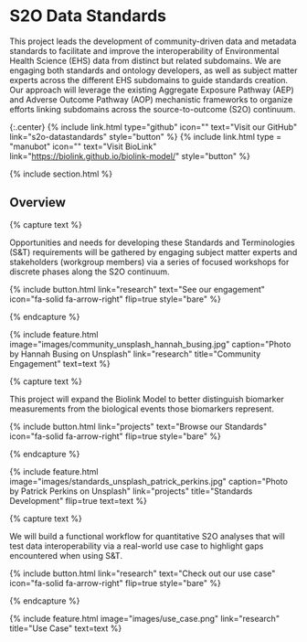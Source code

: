 ---
---

# S2O Data Standards

This project leads the development of community-driven data and metadata standards to facilitate and improve the interoperability of Environmental Health Science (EHS) data from distinct but related subdomains. We are engaging both standards and ontology developers, as well as subject matter experts across the different EHS subdomains to guide standards creation. Our approach will leverage the existing Aggregate Exposure Pathway (AEP) and Adverse Outcome Pathway (AOP) mechanistic frameworks to organize efforts linking subdomains across the source-to-outcome (S2O) continuum.   

{:.center}
{%
  include link.html
  type="github"
  icon=""
  text="Visit our GitHub"
  link="s2o-datastandards"
  style="button"
%}
{%
  include link.html
  type = "manubot"
  icon=""
  text="Visit BioLink"
  link="https://biolink.github.io/biolink-model/"
  style="button"
%}

{% include section.html %}

## Overview

{% capture text %}

Opportunities and needs for developing these Standards and Terminologies (S&T) requirements will be gathered by engaging subject matter experts and stakeholders (workgroup members) via a series of focused workshops for discrete phases along the S2O continuum.

{%
  include button.html
  link="research"
  text="See our engagement"
  icon="fa-solid fa-arrow-right"
  flip=true
  style="bare"
%}

{% endcapture %}

{%
  include feature.html
  image="images/community_unsplash_hannah_busing.jpg"
  caption="Photo by Hannah Busing on Unsplash"
  link="research"
  title="Community Engagement"
  text=text
%}

{% capture text %}

This project will expand the Biolink Model to better distinguish biomarker measurements from the biological events those biomarkers represent.

{%
  include button.html
  link="projects"
  text="Browse our Standards"
  icon="fa-solid fa-arrow-right"
  flip=true
  style="bare"
%}

{% endcapture %}

{%
  include feature.html
  image="images/standards_unsplash_patrick_perkins.jpg"
  caption="Photo by Patrick Perkins on Unsplash"
  link="projects"
  title="Standards Development"
  flip=true
  text=text
%}

{% capture text %}

We will build a functional workflow for quantitative S2O analyses that will test data interoperability via a real-world use case to highlight gaps encountered when using S&T.

{%
  include button.html
  link="research"
  text="Check out our use case"
  icon="fa-solid fa-arrow-right"
  flip=true
  style="bare"
%}

{% endcapture %}

{%
  include feature.html
  image="images/use_case.png"
  link="research"
  title="Use Case"
  text=text
%}
